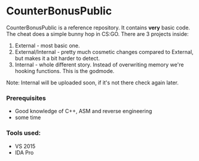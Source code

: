 # CounterBonusPublic
CounterBonusPublic is a reference repository. It contains **very** basic code. The cheat does a simple bunny hop in CS:GO. There are 3 projects inside:

1. External - most basic one. 
2. External/Internal - pretty much cosmetic changes compared to External, but makes it a bit harder to detect. 
3. Internal - whole different story. Instead of overwriting memory we're hooking functions. This is the godmode. 

Note: Internal will be uploaded soon, if it's not there check again later.

### Prerequisites
  - Good knowledge of C++, ASM and reverse engineering
  - some time

### Tools used:
  - VS 2015
  - IDA Pro
